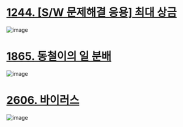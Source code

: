 # [1244. [S/W 문제해결 응용] 최대 상금](https://swexpertacademy.com/main/code/problem/problemDetail.do?contestProbId=AV15Khn6AN0CFAYD)

![image](https://github.com/user-attachments/assets/3222dfe2-a384-499f-82d5-6749f6660324)

# [1865. 동철이의 일 분배](https://swexpertacademy.com/main/code/problem/problemDetail.do?contestProbId=AV5LuHfqDz8DFAXc)

![image](https://github.com/user-attachments/assets/beefa305-2b8b-484f-ba27-2c820546ec04)

# [2606. 바이러스](https://www.acmicpc.net/problem/2606)

![image](https://github.com/user-attachments/assets/ea624f36-a360-40c7-9173-ab888765acdc)
